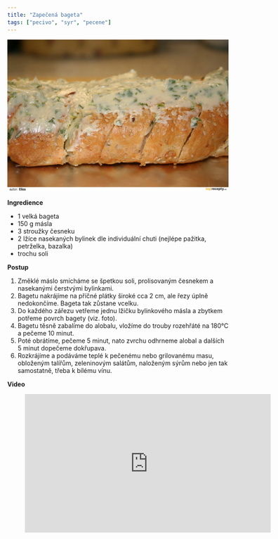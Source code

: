 ```yaml
---
title: "Zapečená bageta"
tags: ["pecivo", "syr", "pecene"]
---
```


![Zapečená bageta](./images/zapecenaBageta.jpg)

**Ingredience**

- 1 velká bageta
- 150 g másla
- 3 stroužky česneku
- 2 lžíce nasekaných bylinek dle individuální chuti (nejlépe pažitka, petrželka, bazalka)
- trochu soli

**Postup**

1. Změklé máslo smícháme se špetkou soli, prolisovaným česnekem a nasekanými čerstvými bylinkami.
2. Bagetu nakrájíme na příčné plátky široké cca 2 cm, ale řezy úplně nedokončíme. Bageta tak zůstane vcelku.
3. Do každého zářezu vetřeme jednu lžičku bylinkového másla a zbytkem potřeme povrch bagety (viz. foto).
4. Bagetu těsně zabalíme do alobalu, vložíme do trouby rozehřáté na 180°C a pečeme 10 minut.
5. Poté obrátíme, pečeme 5 minut, nato zvrchu odhrneme alobal a dalších 5 minut dopečeme dokřupava.
6. Rozkrájíme a podáváme teplé k pečenému nebo grilovanému masu, obloženým talířům, zeleninovým salátům, naloženým sýrům nebo jen tak samostatně, třeba k bílému vínu.

**Video**

<figure class="video_container">
 <iframe width="560" height="315" src="https://www.youtube.com/embed/ebQr-yScslw" frameborder="0" allow="accelerometer; autoplay; encrypted-media; gyroscope; picture-in-picture" allowfullscreen></iframe>
</figure>
